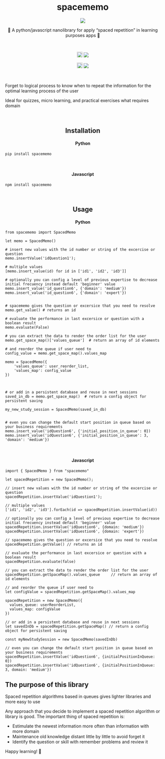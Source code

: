 <h1 align=center> spacememo </h1>

<p align="center">
  <img src="https://games.tactic.net/wp-content/uploads/2022/05/56312_1.jpg">
</p>

<p align=center>📘 A python/javascript nanolibrary for apply “spaced repetition” in learning purposes apps 📙 </p>

<br>
<p align="center">
  <a href="https://badge.fury.io/js/spacememo"><img src="https://badge.fury.io/js/spacememo.svg" alt="npm version" height="18"></a>
  <img src="https://github.com/opensourceducation/spacememo/actions/workflows/npm_deploy.yml/badge.svg">
</p>

<p align="center">
  <a href="https://badge.fury.io/py/spacememo"><img src="https://badge.fury.io/py/spacememo.svg" alt="PyPI version" height="18"></a>
    <img src="https://github.com/opensourceducation/spacememo/actions/workflows/pip_deploy.yml/badge.svg">
  </p>
</p>

<br>

Forget to logical process to know when to repeat the information for the optimal learning process of the user

Ideal for quizzes, micro learning, and practical exercises what requires domain

<br>
<h2 align="center">Installation</h2>
<h4 align="center">Python</h4>

```
pip install spacememo
```

<br>
<h4 align="center">Javascript</h4>

```
npm install spacememo
```

<br>
<h2 align="center">Usage</h2>
<h4 align="center">Python</h4>

```
from spacememo import SpacedMemo

let memo = SpacedMemo()

# insert new values with the id number or string of the excercise or question
memo.insertValue('idQuestion1');

# multiple values
[memo.insert_value(id) for id in ['id1', 'id2', 'id3']]

# optionally you can config a level of previous expertise to decrease initial frecuency instead default 'beginner' value
memo.insert_value('id_question6', {'domain': 'medium'})
memo.insert_value('id_question6', {'domain': 'expert'})


# spacememo gives the question or excersice that you need to resolve
memo.get_value() # returns an id

# evaluate the performance in last excersice or question with a boolean result
memo.evaluate(False)

# you can extract the data to render the order list for the user
memo.get_space_map()['values_queue']  # return an array of id elements

# and reorder the queue if user need to
config_value = memo.get_space_map().values_map

memo = SpacedMemo({
    'values_queue': user_reorder_list,
    'values_map': config_value
})



# or add in a persistent database and reuse in next sessions
saved_in_db = memo.get_space_map()  # return a config object for persistent saving

my_new_study_session = SpacedMemo(saved_in_db)


# even you can change the default start position in queue based on your business requirements
memo.insert_value('idQuestion6', {'initial_position_in_queue': 0})
memo.insert_value('idQuestion6', {'initial_position_in_queue': 3, 'domain': 'medium'})
```

<br>
<h4 align="center">Javascript</h4>

```
import { SpacedMemo } from "spacememo"

let spacedRepetition = new SpacedMemo();

// insert new values with the id number or string of the excercise or question
spacedRepetition.insertValue('idQuestion1');

// multiple values
['id1', 'id2', 'id3'].forEach(id => spacedRepetition.insertValue(id))

// optionally you can config a level of previous expertise to decrease initial frecuency instead default 'beginner' value
spacedRepetition.insertValue('idQuestion6', {domain: 'medium'})
spacedRepetition.insertValue('idQuestion6', {domain: 'expert'})

// spacememo gives the question or excersice that you need to resolve
spacedRepetition.getValue() // returns an id

// evaluate the performance in last excersice or question with a boolean result
spacedRepetition.evaluate(false)

// you can extract the data to render the order list for the user
spacedRepetition.getSpaceMap().values_queue     // return an array of id elements

// and reorder the queue if user need to
let configValue = spacedRepetition.getSpaceMap().values_map

spacedRepetition = new SpacedMemo({
  values_queue: userReorderList,
  values_map: configValue
})

// or add in a persistent database and reuse in next sessions
let savedInDb = spacedRepetition.getSpaceMap() // return a config object for persistent saving

const myNewStudySession = new SpacedMemo(savedInDb)

// even you can change the default start position in queue based on your business requirements
spacedRepetition.insertValue('idQuestion6', {initialPositionInQueue: 0})
spacedRepetition.insertValue('idQuestion6', {initialPositionInQueue: 3, domain: 'medium'})
```

## The purpose of this library

Spaced repetition algorithms based in queues gives lighter libraries and more easy to use

Any approach that you decide to implement a spaced repetition algorithm or library is good. The important thing of spaced repetition is:

- Estimulate the newest information more often than information with more domain
- Maintenance old knowledge distant little by little to avoid forget it
- Identify the question or skill with remember problems and review it

Happy learning! 📗
